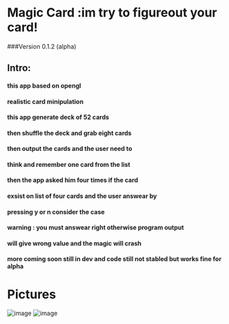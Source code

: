 # Magic Card :im try to figureout your card!
###Version 0.1.2 (alpha)
## Intro:
#### this app based on opengl
#### realistic card minipulation
#### this app generate deck of 52 cards
#### then shuffle the deck and grab eight cards
#### then output the cards and the user need to 
#### think and remember one card from the list
#### then the app asked him four times if the card
#### exsist on list of four cards and the user answear by
#### pressing y or n consider the case
#### warning : you must answear right otherwise program output
#### will give wrong value and the magic will crash
#### more coming soon still in dev and code still not stabled but works fine for alpha 
# Pictures
![image](https://im.ge/i/uetFfX)
![image](https://im.ge/i/uetuN9)
